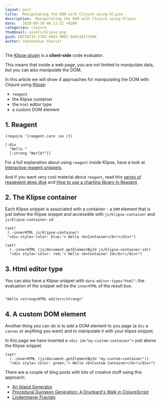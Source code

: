 ```yaml
---
layout: post
title:  Manipulating the DOM with Clojure using Klipse
description:  Manipulating the DOM with Clojure using Klipse
date:   2020-09-10 06:11:22 +0200
categories: clojure
thumbnail: assets/klipse.png
guid: DDCFAC15-C7D2-4942-9BD1-D4A31B172986
author: Yehonathan Sharvit
---
```



The [Klipse plugin](https://github.com/viebel/klipse) is a **client-side** code evaluator. 

This means that inside a web page, you are not limited to manipulate data, but you can also manipulate the DOM.

In this article we will show 4 approaches for manipulating the DOM with Clojure using [Klipse](https://github.com/viebel/klipse):

- `reagent`
- the Klipse container
- the `html` editor type
- a custom DOM element


## 1. Reagent

~~~eval-clj
(require '[reagent.core :as r])
~~~

~~~reagent
[:div
  "Hello "
  [:strong "World!"]]
~~~

For a full explanation about using `reagent` inside Klipse, have a look at [Interactive reagent snippets](http://blog.klipse.tech/reagent/2016/12/31/reagent-in-klipse.html).

And if you want very cool material about `reagent`, read this [series of reagegent deep dive](http://timothypratley.blogspot.co.il/2017/01/reagent-deep-dive-part-1.html) and [How to use a charting library in Reagent](http://ingesolvoll.github.io/2017/01/01/how-to-use-a-charting-library-in-reagent.html).


## 2. The Klipse container

Each Klipse snippet is associated with a container -  a `DOM` element that is just below the Klipse snippet and accessible with `js/klipse-container` and `js/klipse-container-id`:

~~~eval-clj
(set!
 (.-innerHTML js/klipse-container)
 "<div style='color: blue;'> Hello <b>Container</b>!</div>")
~~~

~~~eval-clj
(set!
  (.-innerHTML (js/document.getElementById js/klipse-container-id))
  "<div style='color: red;'> Hello <b>Container Id</b>!</div>")
~~~

## 3. Html editor type

You can also have a Klipse snippet with `data-editor-type="html"`: the evaluation of the snippet will be the `innerHTML` of the result box.

<pre><code class="language-eval-clj" data-editor-type="html">
"Hello &lt;strong&gt;HTML editor&lt;/strong&gt;"
</code></pre>

## 4. A custom DOM element

Another thing you can do is to add a DOM element to you page (a `div` a `canvas` or anything you want) and to manipulate it with your klipse snippet.

In this page we have inserted a `<div id="my-custom-container">`  just above the Klipse snippet.

<div id="my-custom-container"></div>

~~~eval-clj
(set!
  (.-innerHTML (js/document.getElementById "my-custom-container"))
  "<div style='color: green;'> Hello <b>Custom Container</b>!</div>")
~~~

There are a couple of blog posts with lots of creative stuff using this approach:

- [An Island Generator](http://exupero.org/hazard/post/islands/)
- [Procedural Dungeon Generation: A Drunkard's Walk in ClojureScript](http://blog.jrheard.com/procedural-dungeon-generation-drunkards-walk-in-clojurescript)
- [Lindenmayer Fractals](http://exupero.org/hazard/post/fractals/)
